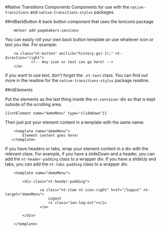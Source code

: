 #Native Transitions Components
Components for use with the `native-transitions` and `native-transitions-stylus` packages.

##ntBackButton
A back button component that uses the Ionicons package

```
	meteor add pagebakers:ionicons
```

You can easily roll your own back button template an use whatever icon or text you like.  For example:

```
	<a class="nt-button" onclick="history.go(-1);" nt-direction="right">
			<!-- Any icon or text can go here! -->
	</a>
```

If you want to use text, don't forget the `.nt-text` class.  You can find out more in the readme for the `native-transitions-stylus` package readme.



##ntElements

Put the elements as the last thing inside the `nt-container` div so that is kept outside of the scrolling area.

`{{>ntElement name="demoMenu" type="slideDown"}}`

Then just put your element content in a template with the same name:

```
	<template name="demoMenu">
		Element content goes here!
   </template>
```

If you have headers or tabs, wrap your element content in a div with the relevant class.  For example, if you have a slideDown and a header, you can add the `nt-header-padding` class to a wrapper div.  If you have a slideUp and tabs, you can add the `nt-tabs-padding` class to a wrapper div.

```
	<template name="demoMenu">

		<div class="nt-header-padding">
				
				<a class="nt-item nt-icon-right" href="/logout" nt-target="demoMenu">
			        Logout
			        <i class="ion-log-out"></i> 
			    </a>

		</div>
		
	</template>
```

